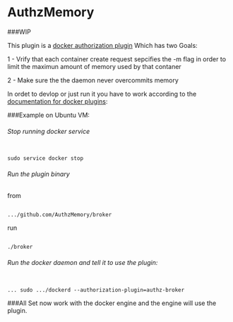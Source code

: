 # AuthzMemory

###WIP

This plugin is a [docker authorization plugin](https://docs.docker.com/engine/extend/plugins_authorization/)
Which has two Goals:

1 - Vrify that each container create request sepcifies the -m flag in order to limit the maximun amount of memory used by that contaner

2 - Make sure the the daemon never overcommits memory

In ordet to devlop or just run it you have to work according to the [documentation for docker plugins](https://docs.docker.com/engine/extend/plugin_api/#plugin-discovery):

###Example on Ubuntu VM:

###### Stop running docker service
```

sudo service docker stop
```

###### Run the plugin binary
from

```

.../github.com/AuthzMemory/broker
```

run 
```

./broker
```

###### Run the docker daemon and tell it to use the plugin:

```

... sudo .../dockerd --authorization-plugin=authz-broker
```

###All Set now work with the docker engine and the engine will use the plugin. 
